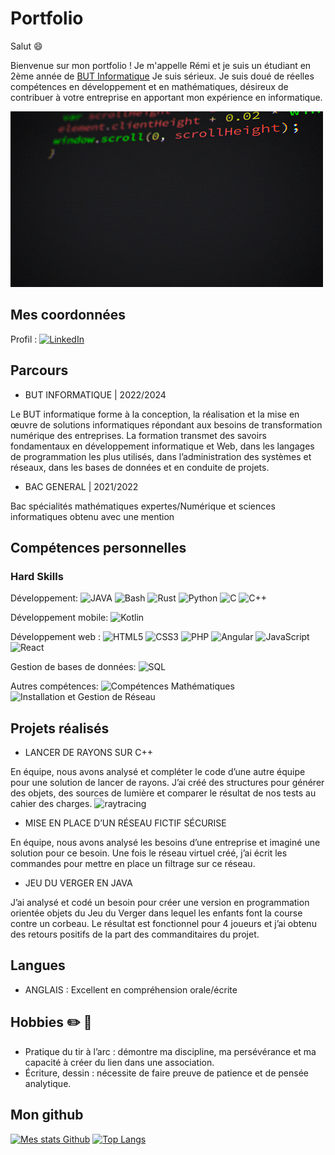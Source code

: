 # Portfolio

Salut :smile:

Bienvenue sur mon portfolio ! Je m'appelle Rémi et je suis un étudiant en 2ème année de [BUT Informatique](https://www.iut.unilim.fr/les-formations/but/informatique/) Je suis sérieux. Je suis doué de réelles compétences en développement et en mathématiques, désireux de contribuer à votre entreprise en apportant mon expérience en informatique.

![Nom de l'animation](giphy.gif)

## Mes coordonnées

Profil : [![LinkedIn](https://img.shields.io/badge/LinkedIn-0077B5?style=for-the-badge&logo=linkedin&logoColor=white)](https://www.linkedin.com/in/r%C3%A9mi-antoine-6438602a1/)

## Parcours

- BUT INFORMATIQUE | 2022/2024

Le BUT informatique forme à la conception, la réalisation et la 
mise en œuvre de solutions informatiques répondant aux besoins 
de transformation numérique des entreprises. La formation 
transmet des savoirs fondamentaux en développement 
informatique et Web, dans les langages de programmation les 
plus utilisés, dans l’administration des systèmes et réseaux, dans 
les bases de données et en conduite de projets. 

- BAC GENERAL | 2021/2022

Bac spécialités mathématiques expertes/Numérique et sciences 
informatiques obtenu avec une mention

## Compétences personnelles

### Hard Skills
Développement: ![JAVA](https://img.shields.io/badge/java-orange?style=for-the-badge) ![Bash](https://img.shields.io/badge/bash-4EAA25?style=for-the-badge&logo=gnu-bash&logoColor=white) ![Rust](https://img.shields.io/badge/Rust-000000?style=for-the-badge&logo=rust&logoColor=white)
![Python](https://img.shields.io/badge/Python-3776AB?style=for-the-badge&logo=python&logoColor=yellow) ![C](https://img.shields.io/badge/C-00599C?style=for-the-badge&logo=c&logoColor=white)
![C++](https://img.shields.io/badge/C++-00599C?style=for-the-badge&logo=c%2B%2B&logoColor=white)


Développement mobile: ![Kotlin](https://img.shields.io/badge/Kotlin-7F52FF?style=for-the-badge&logo=kotlin&logoColor=white)

Développement web : ![HTML5](https://img.shields.io/badge/html-%23E34F26.svg?style=for-the-badge&logo=html5&logoColor=white) ![CSS3](https://img.shields.io/badge/css-%231572B6.svg?style=for-the-badge&logo=css3&logoColor=white) ![PHP](https://img.shields.io/badge/php-%23777BB4.svg?style=for-the-badge&logo=php&logoColor=white) ![Angular](https://img.shields.io/badge/Angular-DD0031?style=for-the-badge&logo=angular&logoColor=white) ![JavaScript](https://img.shields.io/badge/JavaScript-F7DF1E?style=for-the-badge&logo=javascript&logoColor=black)
![React](https://img.shields.io/badge/React-61DAFB?style=for-the-badge&logo=react&logoColor=black)

Gestion de bases de données: ![SQL](https://img.shields.io/badge/SQL-4479A1?style=for-the-badge&logo=sql&logoColor=white)

Autres compétences: ![Compétences Mathématiques](https://img.shields.io/badge/Comp%C3%A9tences_Math%C3%A9matiques-1F4B99?style=for-the-badge) ![Installation et Gestion de Réseau](https://img.shields.io/badge/Installation_et_Gestion_de_R%C3%A9seau-00ADEF?style=for-the-badge)



## Projets réalisés

- LANCER DE RAYONS SUR C++

En équipe, nous avons analysé et compléter le code d’une 
autre équipe pour une solution de lancer de rayons. J’ai créé 
des structures pour générer des objets, des sources de 
lumière et comparer le résultat de nos tests au cahier des 
charges.
![raytracing](lessphères.png)

- MISE EN PLACE D’UN RÉSEAU FICTIF SÉCURISE

En équipe, nous avons analysé les besoins d’une entreprise et
imaginé une solution pour ce besoin. Une fois le réseau 
virtuel créé, j’ai écrit les commandes pour mettre en place un 
filtrage sur ce réseau.

- JEU DU VERGER EN JAVA

J’ai analysé et codé un besoin pour créer une version en 
programmation orientée objets du Jeu du Verger dans lequel 
les enfants font la course contre un corbeau. Le résultat est 
fonctionnel pour 4 joueurs et j’ai obtenu des retours positifs 
de la part des commanditaires du projet.

## Langues 
- ANGLAIS :
Excellent en compréhension orale/écrite

## Hobbies ✏️ 🏹
- Pratique du tir à l’arc :
démontre ma discipline, ma persévérance 
et ma capacité à créer du lien dans une association.
- Écriture, dessin :
nécessite de faire preuve de patience et de 
pensée analytique.

## Mon github

[![Mes stats Github](https://github-readme-stats.vercel.app/api?username=remiantoine&theme=tokyonight)](https://github.com/remiantoine/github-readme-stats)
[![Top Langs](https://github-readme-stats.vercel.app/api/top-langs/?username=remiantoine)](https://github.com/remiantoine/github-readme-stats)
